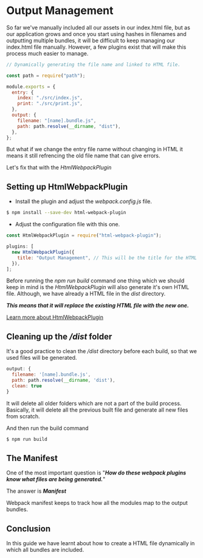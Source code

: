 # Output Management

So far we've manually included all our assets in our index.html file, but as our application grows and once you start using hashes in filenames and outputting multiple bundles, it will be difficult to keep managing our index.html file manually. However, a few plugins exist that will make this process much easier to manage.

```js
// Dynamically generating the file name and linked to HTML file.

const path = require("path");

module.exports = {
  entry: {
    index: "./src/index.js",
    print: "./src/print.js",
  },
  output: {
    filename: "[name].bundle.js",
    path: path.resolve(__dirname, "dist"),
  },
};
```

But what if we change the entry file name without changing in HTML it means it still refrencing the old file name that can give errors.

Let's fix that with the _HtmlWebpackPlugin_

## Setting up HtmlWebpackPlugin

- Install the plugin and adjust the _webpack.config.js_ file.

```bash
$ npm install --save-dev html-webpack-plugin
```

- Adjust the configuration file with this one.

```js
const HtmlWebpackPlugin = require("html-webpack-plugin");

plugins: [
  new HtmlWebpackPlugin({
    title: "Output Management", // This will be the title for the HTML document
  }),
];
```

Before running the _npm run build_ command one thing which we should keep in mind is the _HtmlWebpackPlugin_ will also generate it's own HTML file. Although, we have already a HTML file in the _dist_ directory.

**_This means that it will replace the existing HTML file with the new one._**

[Learn more about HtmlWebpackPlugin](https://github.com/jantimon/html-webpack-plugin)

## Cleaning up the _/dist_ folder

It's a good practice to clean the _/dist_ directory before each build, so that we used files will be generated.

```js
output: {
  filename: '[name].bundle.js',
  path: path.resolve(__dirname, 'dist'),
  clean: true
}
```

It will delete all older folders which are not a part of the build process. Basically, it will delete all the previous built file and generate all new files from scratch.

And then run the build command

```bash
$ npm run build
```

## The Manifest

One of the most important question is "**_How do these webpack plugins know what files are being generated._**"

The answer is **_Manifest_**

Webpack manifest keeps to track how all the modules map to the output bundles.

## Conclusion

In this guide we have learnt about how to create a HTML file dynamically in which all bundles are included.
